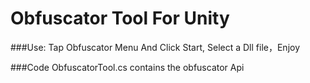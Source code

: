 # Obfuscator Tool For Unity


###Use:
Tap Obfuscator Menu And Click Start, Select a Dll file，Enjoy

###Code
ObfuscatorTool.cs contains the obfuscator Api

